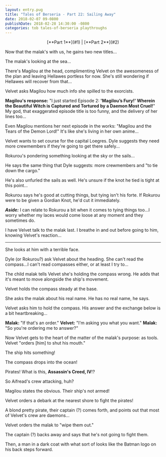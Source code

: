 ```yaml
---
layout: entry.pug
title: "Tales of Berseria - Part 22: Sailing Away"
date: 2018-02-07 09-0800
publishDate: 2018-02-28 14:30:00 -0800
categories: tob tales-of-berseria playthroughs
---
```


<p style="text-align: center;">[**Part 1**](#1) | [**Part 2**](#2)</p>

<a name="1"></a>

Now that the malak's with us, he gains two new titles...

The malak's looking at the sea...

There's Magilou at the head, complimenting Velvet on the awesomeness of the plan and leaving Hellawes portless for now. She's still wondering if Hellawes will recover from that...

Velvet asks Magilou how much info she spilled to the exorcists.

**Magilou's response:** "I just started Episode 2: **'Magilou’s Fury!' Wherein the Beautiful Witch is Captured and Tortured by a Daemon Most Cruel!**" My god, that exaggerated episode title is too funny, and the delivery of her lines too...

Even Magilou mentions her next episode in the works: "Magilou and the Tears of the Demon Lord!" It's like she's living in her own anime...

Velvet wants to set course for the capital Loegres. Dyle suggests they need more crewmembers if they're going to get there safely...

Rokurou's pondering something looking at the sky or the sails...

He says the same thing that Dyle suggests: more crewmembers and "to tie down the cargo."

He's also unfurled the sails as well. He's unsure if the knot he tied is tight at this point...

Rokurou says he's good at cutting things, but tying isn't his forte. If Rokurou were to be given a Gordian Knot, he'd cut it immediately.

***Aside:*** I can relate to Rokurou a bit when it comes to tying things too...I worry whether my laces would come loose at any moment and they sometimes do.

I have Velvet talk to the malak last. I breathe in and out before going to him, knowing Velvet's reaction...

<a name="2"></a>

---

She looks at him with a terrible face.

Dyle (or Rokurou?) ask Velvet about the heading. She can't read the compass...I can't read compasses either, or at least I try to...

The child malak tells Velvet she's holding the compass wrong. He adds that it's meant to move alongside the ship's movement.

Velvet holds the compass steady at the base.

She asks the malak about his real name. He has no real name, he says.

Velvet asks him to hold the compass. His answer and the exchange below is a bit heartbreaking...

**Malak:** "If that's an order."
**Velvet:** "I'm asking you what you want."
**Malak:** "So you're ordering me to answer?"

Now Velvet gets to the heart of the matter of the malak's purpose: as tools. Velvet "orders [him] to shut his mouth."

The ship hits something!

The compass drops into the ocean!

Pirates! What is this, **Assassin's Creed, IV**!?

So Aifread's crew attacking, huh?

Magilou states the obvious. Their ship's not armed!

Velvet orders a debark at the nearest shore to fight the pirates!

A blond pretty pirate, their captain (?) comes forth, and points out that most of Velvet's crew are daemons...

Velvet orders the malak to "wipe them out."

The captain (?) backs away and says that he's not going to fight them.

Then, a man in a dark coat with what sort of looks like the Batman logo on his back steps forward.